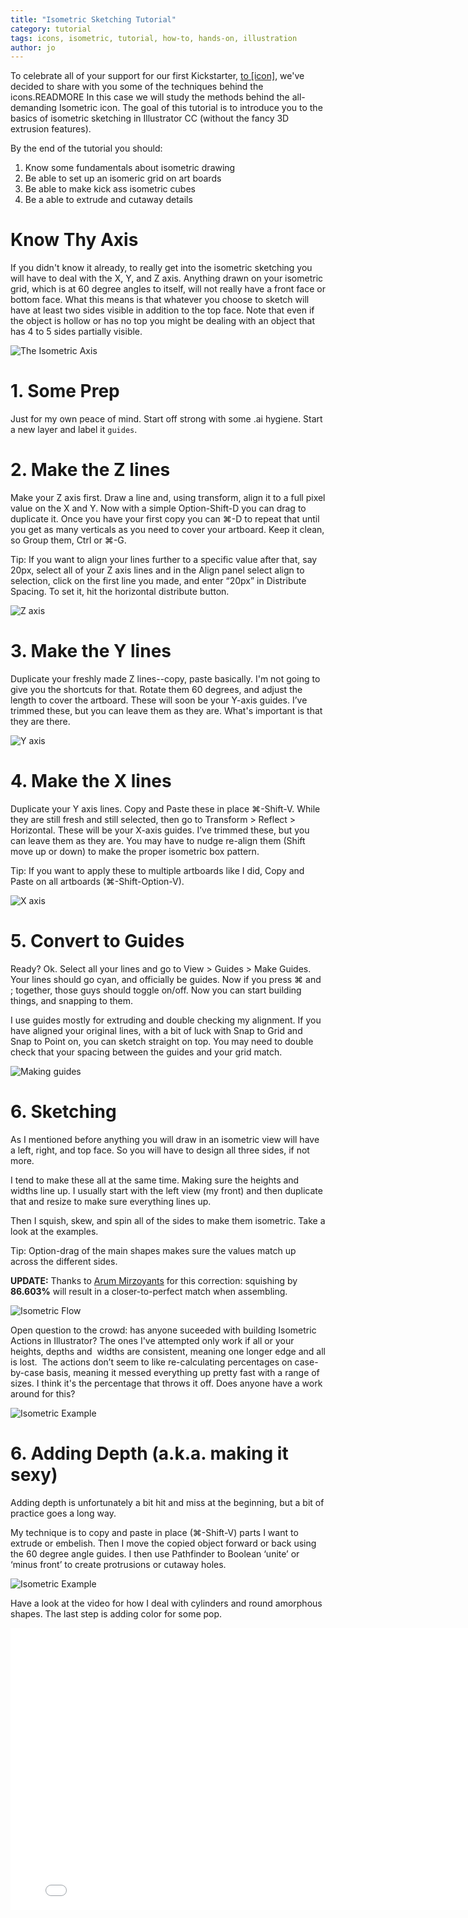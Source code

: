 ```yaml
---
title: "Isometric Sketching Tutorial"
category: tutorial
tags: icons, isometric, tutorial, how-to, hands-on, illustration
author: jo
---
```


To celebrate all of your support for our first Kickstarter,&nbsp;[to&nbsp;[icon]](http://toicon.com/), we've decided to share with you some of the techniques behind the icons.READMORE In this case we will study the methods behind the all-demanding Isometric icon. The goal of this tutorial is to introduce you to the basics of isometric sketching in Illustrator CC (without the fancy 3D extrusion features).

By the end of the tutorial you should:
<ol>
<li>Know some fundamentals about isometric drawing</li>
<li>Be able to set up an isomeric grid on art boards</li>
<li>Be able to make kick ass isometric cubes</li>
<li>Be a able to extrude and cutaway details </li>
</ol>

# Know Thy Axis
If you didn't know it already, to really get into the isometric sketching you will have to deal with the X, Y, and Z axis. Anything drawn on your isometric grid, which is at 60 degree angles to itself, will not really have a front face or bottom face. What this means is that whatever you choose to sketch will have at least two sides visible in addition to the top face. Note that even if the object is hollow or has no top you might be dealing with an object that has 4 to 5 sides partially visible.

![The Isometric Axis](2014-04-23-isotute/iso_axis.png)
# 1. Some Prep
Just for my own peace of mind. Start off strong with some .ai hygiene. Start a new layer and label it `guides`.

# 2. Make the Z lines
Make your Z axis first. Draw a line and, using transform, align it to a full pixel value on the X and Y.
Now with a simple Option-Shift-D you can drag to duplicate it. Once you have your first copy you can &#8984;-D to repeat that until you get as many verticals as you need to cover your artboard.
Keep it clean, so Group them, Ctrl or &#8984;-G.

Tip: If you want to align your lines further to a specific value after that, say 20px, select all of your Z axis lines and in the Align panel select align to selection, click on the first line you made, and enter “20px” in Distribute Spacing. To set it, hit the horizontal distribute button.

![Z axis](2014-04-23-isotute/iso_z.png)

# 3. Make the Y lines
Duplicate your freshly made Z lines--copy, paste basically. I'm not going to give you the shortcuts for that.
Rotate them 60 degrees, and adjust the length to cover the artboard.
These will soon be your Y-axis guides. I’ve trimmed these, but you can leave them as they are. What's important is that they are there.

![Y axis](2014-04-23-isotute/iso_y.png)

# 4. Make the X lines
Duplicate your Y axis lines. Copy and Paste these in place &#8984;-Shift-V.
While they are still fresh and still  selected, then go to Transform > Reflect > Horizontal.
These will be your X-axis guides. I’ve trimmed these, but you can leave them as they are.
You may have to nudge re-align them (Shift move up or down) to make the proper isometric box pattern.

Tip: If you want to apply these to multiple artboards like I did, Copy and Paste on all artboards (&#8984;-Shift-Option-V).

![X axis](2014-04-23-isotute/iso_x.png)

# 5. Convert to Guides
Ready? Ok. Select all your lines and go to View > Guides > Make Guides.
Your lines should go cyan, and officially be guides.
Now if you press &#8984; and ; together, those guys should toggle on/off.
Now you can start building things, and snapping to them.

I use guides mostly for extruding and double checking my alignment.
If you have aligned your original lines, with a bit of luck with Snap to Grid and Snap to Point on, you can sketch straight on top. You may need to double check that your spacing between the guides and your grid match.

![Making guides](2014-04-23-isotute/iso_guides.png)

# 6. Sketching
As I mentioned before anything you will draw in an isometric view will have a left, right, and top face. So you will have to design all three sides, if not more.

I tend to make these all at the same time. Making sure the heights and widths line up. I usually start with the left view (my front) and then duplicate that and resize to make sure everything lines up.

Then I squish, skew, and spin all of the sides to make them isometric. Take a look at the examples.

Tip: Option-drag of the main shapes makes sure the values match up across the different sides.

**UPDATE:** Thanks to [Arum Mirzoyants](http://artperson.ru/) for this correction: squishing by **86.603%** will result in a closer-to-perfect match when assembling.

![Isometric Flow](2014-04-23-isotute/iso_isometricflow.png)

Open question to the crowd: has anyone suceeded with building Isometric Actions in Illustrator? The ones I've attempted only work if all or your heights, depths and  widths are consistent, meaning one longer edge and all is lost.  The actions don’t seem to like re-calculating percentages on case-by-case basis, meaning it messed everything up pretty fast with a range of sizes. I think it's the percentage that throws it off. Does anyone have a work around for this?

![Isometric Example](2014-04-23-isotute/iso_isometricexample.png)

# 6. Adding Depth (a.k.a. making it sexy)
Adding depth is unfortunately a bit hit and miss at the beginning, but a bit of practice goes a long way.

My technique is to copy and paste in place (&#8984;-Shift-V) parts I want to extrude or embelish. Then I move the copied object forward or back using the 60 degree angle guides. I then use Pathfinder to Boolean ‘unite’ or ‘minus front’ to create protrusions or cutaway holes.

![Isometric Example](2014-04-23-isotute/iso_addingdepth.png)

Have a look at the video for how I deal with cylinders and round amorphous shapes. The last step is adding color for some pop.

<iframe src="//player.vimeo.com/video/92717750" width="800" height="451" frameborder="0" webkitallowfullscreen mozallowfullscreen allowfullscreen></iframe>
